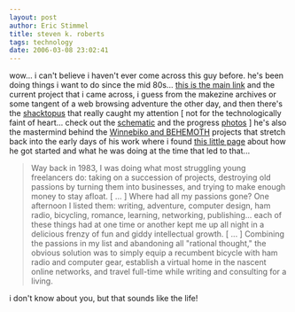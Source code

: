 ```yaml
---
layout: post
author: Eric Stimmel
title: steven k. roberts
tags: technology
date: 2006-03-08 23:02:41
--- 
```



wow... i can't believe i haven't ever come across this guy before. he's been doing things i want to do since the mid 80s... [this is the main link][] and the current project that i came across, i guess from the makezine archives or some tangent of a web browsing adventure the other day, and then there's the [shacktopus][] that really caught my attention [ not for the technologically faint of heart... check out the [schematic][] and the progress [photos][] ] he's also the mastermind behind the [Winnebiko and BEHEMOTH][] projects that stretch back into the early days of his work where i found [this little page][] about how he got started and what he was doing at the time that led to that...

> Way back in 1983, I was doing what most struggling young freelancers do: taking on a succession of projects, destroying old passions by turning them into businesses, and trying to make enough money to stay afloat. [ ... ] Where had all my passions gone? One afternoon I listed them: writing, adventure, computer design, ham radio, bicycling, romance, learning, networking, publishing... each of these things had at one time or another kept me up all night in a delicious frenzy of fun and giddy intellectual growth. [ ... ] Combining the passions in my list and abandoning all "rational thought," the obvious solution was to simply equip a recumbent bicycle with ham radio and computer gear, establish a virtual home in the nascent online networks, and travel full-time while writing and consulting for a living.

i don't know about you, but that sounds like the life!

  [this is the main link]: http://microship.com/
  [shacktopus]: http://shacktopus.com/
  [schematic]: http://shacktopus.com/shacktopus.GIF
  [photos]: http://shacktopus.com/photos.html
  [Winnebiko and BEHEMOTH]: http://microship.com/resources/winnebiko-behemoth.html
  [this little page]: http://microship.com/bike/winnebiko/index.html

